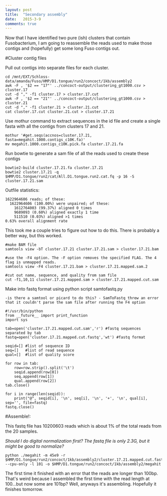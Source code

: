 ```yaml
---
layout: post
title:  "Secondary assembly"
date:   2015-3-9
comments: true
---
```


Now that I have identified two pure (ish) clusters that contain Fusobacterium, I am going to reassemble the reads used to make those contigs and (hopefully) get some long Fuso contigs out. 

#Cluster contig files

Pull out contigs into separate files for each cluster.

~~~~
cd /mnt/EXT/Schloss-data/amanda/Fuso/HMP/D1.tongue/run2/concoct/1kb/assembly2
awk -F , '$2 == "17"' ../concoct-output/clustering_gt1000.csv > cluster.17 
cut -d "," -f1 cluster.17 > cluster.17.cut
awk -F , '$2 == "21"' ../concoct-output/clustering_gt1000.csv > cluster.21 
cut -d "," -f1 cluster.21 > cluster.21.cut
cat cluster.17.cut cluster.21.cut > cluster.17.21
~~~~

Use mothur command to extract sequences in the id file and create a single fasta with all the contigs from clusters 17 and 21. 

~~~~
mothur '#get.seqs(accnos=cluster.17.21, fasta=megahit.1000.contigs_c10K.fa)'
mv megahit.1000.contigs_c10K.pick.fa cluster.17.21.fa
~~~~


Run bowtie to generate a sam file of all the reads used to create these contigs

~~~~
bowtie2-build cluster.17.21.fa cluster.17.21
bowtie2 cluster.17.21 -q $HMP/D1.tongue/run2/cat/All.D1.tongue.run2.cat.fq -p 16 -S cluster.17.21.sam 
~~~~

Outfile statistics:

~~~~
1622964606 reads; of these:
  1622964606 (100.00%) were unpaired; of these:
    1612764003 (99.37%) aligned 0 times
    9689093 (0.60%) aligned exactly 1 time
    511510 (0.03%) aligned >1 times
0.63% overall alignment rate
~~~~

This took me a couple tries to figure out how to do this. There is probably a better way, but this worked. 

~~~~
#make BAM file
samtools view -bT cluster.17.21 cluster.17.21.sam > cluster.17.21.bam

#use the -F4 option. The -F option removes the specified FLAG. The 4 flag is unmapped reads. 
samtools view -F4 cluster.17.21.bam > cluster.17.21.mapped.sam.2

#cut out name, sequence, and quality from sam file
cut -f1,10,11 cluster.17.21.mapped.sam > cluster.17.21.mapped.cut.sam
~~~~

Make into fastq format using python script samtofastq.py 

	-is there a samtool or picard to do this? - SamToFastq threw an error that it couldn't parse the sam file after running the F4 option

~~~~
#!/usr/bin/python
from __future__ import print_function
import sys

tab=open('cluster.17.21.mapped.cut.sam','r') #fastq sequences separated by tab
fastq=open('cluster.17.21.mapped.cut.fastq','wt') #fastq format

seqid=[] #list of sequence ID
seq=[]   #list of read sequence
qual=[]  #list of quality score
	
for row in tab:
	row=row.strip().split('\t')
	seqid.append(row[0]) 
	seq.append(row[1])  
	qual.append(row[2])
tab.close()

for i in range(len(seqid)):
	print("@", seqid[i], '\n', seq[i], '\n', '+', '\n', qual[i], sep='', file=fastq)
fastq.close()
~~~~

#Assemble!:

This fastq file has 10200603 reads which is about 1% of the total reads from the 20 samples. 

*Should I do digital normalization first? The fastq file is only 2.3G, but it might be good to normalize?*

~~~~
python ./megahit -m 45e9 -r $HMP/D1.tongue/run2/concoct/1kb/assembly2/cluster.17.21.mapped.cut.fastq --cpu-only -l 101 -o $HMP/D1.tongue/run2/concoct/1kb/assembly2/megahit
~~~~

The first time it finished with an error that the reads are longer than 100bp. That's weird because I assembled the first time with the read length at 100...but now some are 101bp? Well, anyways it's assembling. Hopefully it finishes tomorrow. 






